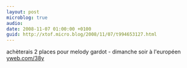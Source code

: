 ```yaml
---
layout: post
microblog: true
audio: 
date: 2008-11-07 01:00:00 +0100
guid: http://xtof.micro.blog/2008/11/07/t994653127.html
---
```

achèterais 2 places pour melody gardot - dimanche soir à l'européen [yweb.com/38y](http://yweb.com/38y)
